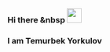 ### Hi there &nbsp <img src="https://media.giphy.com/media/hSWLUec2syFY0uJ4rh/giphy.gif" width="30px">
### I am Temurbek Yorkulov 
<!--
**Temur1918/Temur1918** is a ✨ _special_ ✨ repository because its `README.md` (this file) appears on your GitHub profile.

Here are some ideas to get you started:

- 🔭 I’m currently working on ...
- 🌱 I’m currently learning ...
- 👯 I’m looking to collaborate on ...
- 🤔 I’m looking for help with ...
- 💬 Ask me about ...
- 📫 How to reach me: ...
- 😄 Pronouns: ...
- ⚡ Fun fact: ...
-->
